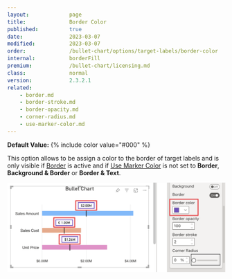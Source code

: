 ```yaml
---
layout:             page
title:              Border Color
published:          true
date:               2023-03-07
modified:   	    2023-03-07
order:              /bullet-chart/options/target-labels/border-color
internal:           borderFill
premium:            /bullet-chart/licensing.md
class:              normal
version:            2.3.2.1
related:
    - border.md
    - border-stroke.md
    - border-opacity.md
    - corner-radius.md
    - use-marker-color.md
---
```


**Default Value:** {% include color value="#000" %}

This option allows to be assign a color to the border of target labels and is only visible if [Border](border.md) is active and if [Use Marker Color](use-marker-colour.md) is not set to **Border**, **Background & Border** or **Border & Text**.

<img src="images/target-labels-border-color.png" width="700">